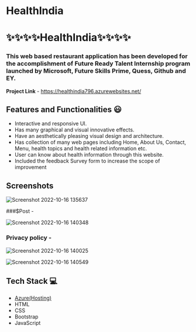 # HealthIndia

# ✨✨✨✨HealthIndia✨✨✨✨



### This web based restaurant application has been developed for the accomplishment of Future Ready Talent Internship program launched by Microsoft, Future Skills Prime, Quess, Github and EY.


**Project Link** - https://healthindia796.azurewebsites.net/


## Features and Functionalities 😃

- Interactive and responsive UI.
- Has many graphical and visual innovative effects.
- Have an aesthetically pleasing visual design and architecture.
- Has collection of many web pages including Home, About Us, Contact, Menu, health topics and health related information etc.
- User can know about health information through this website.
- Included the feedback Survey form to increase the scope of improvement 

## Screenshots

 
![Screenshot 2022-10-16 135637](https://user-images.githubusercontent.com/115783179/196025967-ca5a6cb2-3764-4e52-a31c-4260770fa963.jpg)



   

###$Post -

![Screenshot 2022-10-16 140348](https://user-images.githubusercontent.com/115783179/196026260-9f2d0208-fdf0-4885-b51e-918b6a568364.jpg)





### Privacy policy -


![Screenshot 2022-10-16 140025](https://user-images.githubusercontent.com/115783179/196026124-fd060df8-3abe-4322-b4f0-e4fefe8ae181.jpg)

![Screenshot 2022-10-16 140549](https://user-images.githubusercontent.com/115783179/196026349-d971ce3a-3c19-4b64-885d-aac508fb3e39.jpg)



## Tech Stack 💻

- [Azure(Hosting)](https://azure.microsoft.com/en-in/features/azure-portal/)
- HTML
- CSS
- Bootstrap
- JavaScript
